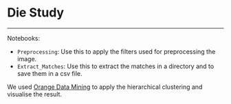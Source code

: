 # Die Study
----

Notebooks:
- `Preprocessing`: Use this to apply the filters used for preprocessing the image.
- `Extract_Matches`: Use this to extract the matches in a directory and to save them in a csv file.

We used [Orange Data Mining](https://orangedatamining.com/) to apply the hierarchical clustering and visualise the result.

